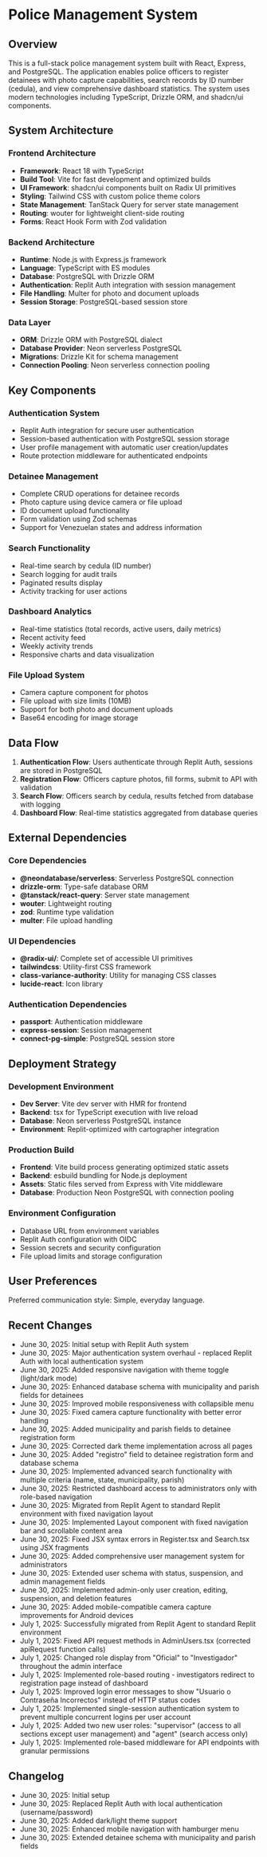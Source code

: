 # Police Management System

## Overview

This is a full-stack police management system built with React, Express, and PostgreSQL. The application enables police officers to register detainees with photo capture capabilities, search records by ID number (cedula), and view comprehensive dashboard statistics. The system uses modern technologies including TypeScript, Drizzle ORM, and shadcn/ui components.

## System Architecture

### Frontend Architecture
- **Framework**: React 18 with TypeScript
- **Build Tool**: Vite for fast development and optimized builds
- **UI Framework**: shadcn/ui components built on Radix UI primitives
- **Styling**: Tailwind CSS with custom police theme colors
- **State Management**: TanStack Query for server state management
- **Routing**: wouter for lightweight client-side routing
- **Forms**: React Hook Form with Zod validation

### Backend Architecture
- **Runtime**: Node.js with Express.js framework
- **Language**: TypeScript with ES modules
- **Database**: PostgreSQL with Drizzle ORM
- **Authentication**: Replit Auth integration with session management
- **File Handling**: Multer for photo and document uploads
- **Session Storage**: PostgreSQL-based session store

### Data Layer
- **ORM**: Drizzle ORM with PostgreSQL dialect
- **Database Provider**: Neon serverless PostgreSQL
- **Migrations**: Drizzle Kit for schema management
- **Connection Pooling**: Neon serverless connection pooling

## Key Components

### Authentication System
- Replit Auth integration for secure user authentication
- Session-based authentication with PostgreSQL session storage
- User profile management with automatic user creation/updates
- Route protection middleware for authenticated endpoints

### Detainee Management
- Complete CRUD operations for detainee records
- Photo capture using device camera or file upload
- ID document upload functionality
- Form validation using Zod schemas
- Support for Venezuelan states and address information

### Search Functionality
- Real-time search by cedula (ID number)
- Search logging for audit trails
- Paginated results display
- Activity tracking for user actions

### Dashboard Analytics
- Real-time statistics (total records, active users, daily metrics)
- Recent activity feed
- Weekly activity trends
- Responsive charts and data visualization

### File Upload System
- Camera capture component for photos
- File upload with size limits (10MB)
- Support for both photo and document uploads
- Base64 encoding for image storage

## Data Flow

1. **Authentication Flow**: Users authenticate through Replit Auth, sessions are stored in PostgreSQL
2. **Registration Flow**: Officers capture photos, fill forms, submit to API with validation
3. **Search Flow**: Officers search by cedula, results fetched from database with logging
4. **Dashboard Flow**: Real-time statistics aggregated from database queries

## External Dependencies

### Core Dependencies
- **@neondatabase/serverless**: Serverless PostgreSQL connection
- **drizzle-orm**: Type-safe database ORM
- **@tanstack/react-query**: Server state management
- **wouter**: Lightweight routing
- **zod**: Runtime type validation
- **multer**: File upload handling

### UI Dependencies
- **@radix-ui/**: Complete set of accessible UI primitives
- **tailwindcss**: Utility-first CSS framework
- **class-variance-authority**: Utility for managing CSS classes
- **lucide-react**: Icon library

### Authentication Dependencies
- **passport**: Authentication middleware
- **express-session**: Session management
- **connect-pg-simple**: PostgreSQL session store

## Deployment Strategy

### Development Environment
- **Dev Server**: Vite dev server with HMR for frontend
- **Backend**: tsx for TypeScript execution with live reload
- **Database**: Neon serverless PostgreSQL instance
- **Environment**: Replit-optimized with cartographer integration

### Production Build
- **Frontend**: Vite build process generating optimized static assets
- **Backend**: esbuild bundling for Node.js deployment
- **Assets**: Static files served from Express with Vite middleware
- **Database**: Production Neon PostgreSQL with connection pooling

### Environment Configuration
- Database URL from environment variables
- Replit Auth configuration with OIDC
- Session secrets and security configuration
- File upload limits and storage configuration

## User Preferences

Preferred communication style: Simple, everyday language.

## Recent Changes

- June 30, 2025: Initial setup with Replit Auth system
- June 30, 2025: Major authentication system overhaul - replaced Replit Auth with local authentication system
- June 30, 2025: Added responsive navigation with theme toggle (light/dark mode)
- June 30, 2025: Enhanced database schema with municipality and parish fields for detainees
- June 30, 2025: Improved mobile responsiveness with collapsible menu
- June 30, 2025: Fixed camera capture functionality with better error handling
- June 30, 2025: Added municipality and parish fields to detainee registration form
- June 30, 2025: Corrected dark theme implementation across all pages
- June 30, 2025: Added "registro" field to detainee registration form and database schema
- June 30, 2025: Implemented advanced search functionality with multiple criteria (name, state, municipality, parish)
- June 30, 2025: Restricted dashboard access to administrators only with role-based navigation
- June 30, 2025: Migrated from Replit Agent to standard Replit environment with fixed navigation layout
- June 30, 2025: Implemented Layout component with fixed navigation bar and scrollable content area
- June 30, 2025: Fixed JSX syntax errors in Register.tsx and Search.tsx using JSX fragments
- June 30, 2025: Added comprehensive user management system for administrators
- June 30, 2025: Extended user schema with status, suspension, and admin management fields
- June 30, 2025: Implemented admin-only user creation, editing, suspension, and deletion features
- June 30, 2025: Added mobile-compatible camera capture improvements for Android devices
- July 1, 2025: Successfully migrated from Replit Agent to standard Replit environment
- July 1, 2025: Fixed API request methods in AdminUsers.tsx (corrected apiRequest function calls)
- July 1, 2025: Changed role display from "Oficial" to "Investigador" throughout the admin interface
- July 1, 2025: Implemented role-based routing - investigators redirect to registration page instead of dashboard
- July 1, 2025: Improved login error messages to show "Usuario o Contraseña Incorrectos" instead of HTTP status codes
- July 1, 2025: Implemented single-session authentication system to prevent multiple concurrent logins per user account
- July 1, 2025: Added two new user roles: "supervisor" (access to all sections except user management) and "agent" (search access only)
- July 1, 2025: Implemented role-based middleware for API endpoints with granular permissions

## Changelog

- June 30, 2025: Initial setup
- June 30, 2025: Replaced Replit Auth with local authentication (username/password)
- June 30, 2025: Added dark/light theme support
- June 30, 2025: Enhanced mobile navigation with hamburger menu
- June 30, 2025: Extended detainee schema with municipality and parish fields